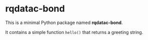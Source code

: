 # rqdatac-bond

This is a minimal Python package named **rqdatac-bond**. 

It contains a simple function `hello()` that returns a greeting string.
